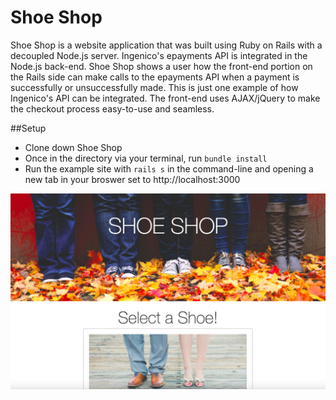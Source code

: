 # Shoe Shop

Shoe Shop is a website application that was built using Ruby on Rails with a decoupled Node.js server. Ingenico's epayments API is integrated in the Node.js back-end. Shoe Shop shows a user how the front-end portion on the Rails side can make calls to the epayments API when a payment is successfully or unsuccessfully made. This is just one example of how Ingenico's API can be integrated. The front-end uses AJAX/jQuery to make the checkout process easy-to-use and seamless. 

##Setup
* Clone down Shoe Shop 
* Once in the directory via your terminal, run ```bundle install```
* Run the example site with ```rails s``` in the command-line and opening a new tab in your broswer set to http://localhost:3000

![images](/app/assets/images/main-page.png)
